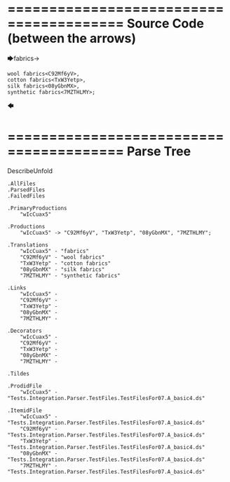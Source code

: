 ========================================
Source Code (between the arrows)
========================================

🡆fabrics<wIcCuax5>->

    wool fabrics<C92Mf6yV>,
    cotton fabrics<TxW3Yetp>,
    silk fabrics<08yGbnMX>,
    synthetic fabrics<7MZTHLMY>;
🡄

========================================
Parse Tree
========================================
DescribeUnfold

    .AllFiles
    .ParsedFiles
    .FailedFiles

    .PrimaryProductions
        "wIcCuax5" 

    .Productions
        "wIcCuax5" -> "C92Mf6yV", "TxW3Yetp", "08yGbnMX", "7MZTHLMY";

    .Translations
        "wIcCuax5" - "fabrics"
        "C92Mf6yV" - "wool fabrics"
        "TxW3Yetp" - "cotton fabrics"
        "08yGbnMX" - "silk fabrics"
        "7MZTHLMY" - "synthetic fabrics"

    .Links
        "wIcCuax5" - 
        "C92Mf6yV" - 
        "TxW3Yetp" - 
        "08yGbnMX" - 
        "7MZTHLMY" - 

    .Decorators
        "wIcCuax5" - 
        "C92Mf6yV" - 
        "TxW3Yetp" - 
        "08yGbnMX" - 
        "7MZTHLMY" - 

    .Tildes

    .ProdidFile
        "wIcCuax5" - "Tests.Integration.Parser.TestFiles.TestFilesFor07.A_basic4.ds"

    .ItemidFile
        "wIcCuax5" - "Tests.Integration.Parser.TestFiles.TestFilesFor07.A_basic4.ds"
        "C92Mf6yV" - "Tests.Integration.Parser.TestFiles.TestFilesFor07.A_basic4.ds"
        "TxW3Yetp" - "Tests.Integration.Parser.TestFiles.TestFilesFor07.A_basic4.ds"
        "08yGbnMX" - "Tests.Integration.Parser.TestFiles.TestFilesFor07.A_basic4.ds"
        "7MZTHLMY" - "Tests.Integration.Parser.TestFiles.TestFilesFor07.A_basic4.ds"

